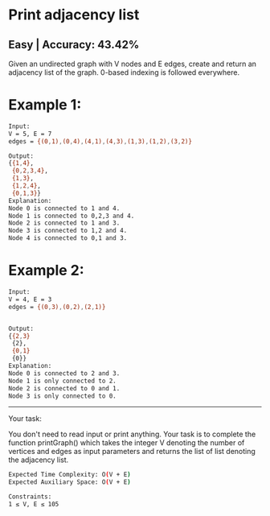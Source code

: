 # Print adjacency list
## Easy |  Accuracy: 43.42%


<p>Given an undirected graph with V nodes and E edges, create and return an adjacency list of the graph. 0-based indexing is followed everywhere.</p>


# Example 1:

```bash
Input:
V = 5, E = 7
edges = {(0,1),(0,4),(4,1),(4,3),(1,3),(1,2),(3,2)}

Output: 
{{1,4}, 
 {0,2,3,4}, 
 {1,3},
 {1,2,4},
 {0,1,3}}
Explanation:
Node 0 is connected to 1 and 4.
Node 1 is connected to 0,2,3 and 4.
Node 2 is connected to 1 and 3.
Node 3 is connected to 1,2 and 4.
Node 4 is connected to 0,1 and 3.
```


# Example 2:

```bash
Input:
V = 4, E = 3
edges = {(0,3),(0,2),(2,1)}


Output: 
{{2,3} 
 {2}, 
 {0,1} 
 {0}}
Explanation:
Node 0 is connected to 2 and 3.
Node 1 is only connected to 2.
Node 2 is connected to 0 and 1.
Node 3 is only connected to 0.
```

<hr>

<span>Your task:</span>

<p>You don't need to read input or print anything. Your task is to complete the function printGraph() which takes the integer V denoting the number of vertices and edges as input parameters and returns the list of list denoting the adjacency list.</p>



```bash
Expected Time Complexity: O(V + E)
Expected Auxiliary Space: O(V + E)

Constraints:
1 ≤ V, E ≤ 105
```

